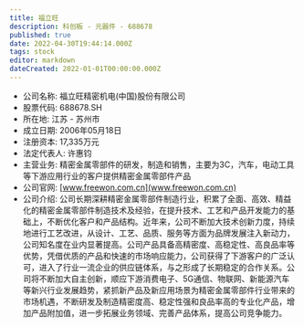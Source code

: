 ```yaml
---
title: 福立旺
description: 科创板 - 元器件 - 688678
published: true
date: 2022-04-30T19:44:14.000Z
tags: stock
editor: markdown
dateCreated: 2022-01-01T00:00:00.000Z
---
```


- 公司名称: 福立旺精密机电(中国)股份有限公司
- 股票代码: 688678.SH
- 所在地: 江苏 - 苏州市
- 成立日期: 2006年05月18日
- 注册资本: 17,335万元
- 法定代表人: 许惠钧
- 主营业务: 精密金属零部件的研发，制造和销售，主要为3C，汽车，电动工具等下游应用行业的客户提供精密金属零部件产品
- 公司官网: [www.freewon.com.cn](www.freewon.com.cn)
- 公司介绍: 公司长期深耕精密金属零部件制造行业，积累了全面、高效、精益化的精密金属零部件制造技术及经验，在提升技术、工艺和产品开发能力的基础上，不断优化客户和产品结构。近年来，公司不断加大技术创新力度，持续地进行工艺改进，从设计、工艺、品质、服务等方面为品牌发展注入新动力，公司知名度在业内显著提高。公司产品具备高精密度、高稳定性、高良品率等优势，凭借优质的产品和快速的市场响应能力，公司获得了下游客户的广泛认可，进入了行业一流企业的供应链体系，与之形成了长期稳定的合作关系。公司将不断加大自主创新，顺应下游消费电子、5G通信、物联网、新能源汽车等新兴行业发展趋势，紧抓新产品及新应用场景为精密金属零部件行业带来的市场机遇，不断研发及制造精密度高、稳定性强和良品率高的专业化产品，增加产品附加值，进一步拓展业务领域、完善产品体系，提高公司竞争能力。


